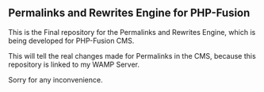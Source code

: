 <h2 id="readme_title">Permalinks and Rewrites Engine for PHP-Fusion</h2>

This is the Final repository for the Permalinks and Rewrites Engine, which is being developed for PHP-Fusion CMS.

This will tell the real changes made for Permalinks in the CMS, because this repository is linked to my WAMP Server.

Sorry for any inconvenience.
